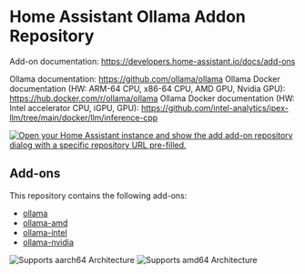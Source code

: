 # Home Assistant Ollama Addon Repository

Add-on documentation: <https://developers.home-assistant.io/docs/add-ons>

Ollama documentation: <https://github.com/ollama/ollama>
Ollama Docker documentation (HW: ARM-64 CPU, x86-64 CPU, AMD GPU, Nvidia GPU): <https://hub.docker.com/r/ollama/ollama>
Ollama Docker documentation (HW: Intel accelerator CPU, iGPU, GPU): <https://github.com/intel-analytics/ipex-llm/tree/main/docker/llm/inference-cpp>

[![Open your Home Assistant instance and show the add add-on repository dialog with a specific repository URL pre-filled.](https://my.home-assistant.io/badges/supervisor_add_addon_repository.svg)](https://my.home-assistant.io/redirect/supervisor_add_addon_repository/?repository_url=https%3A%2F%2Fgithub.com%2FTheSpaceGod%2Fhass-ollama-addon)

## Add-ons

This repository contains the following add-ons:

- [ollama](./ollama)
- [ollama-amd](./ollama-amd)
- [ollama-intel](./ollama-intel)
- [ollama-nvidia](./ollama-nvidia)

![Supports aarch64 Architecture][aarch64-shield]
![Supports amd64 Architecture][amd64-shield]

<!--

Notes to developers after forking or using the github template feature:
- While developing comment out the 'image' key from 'example/config.yaml' to make the supervisor build the addon
  - Remember to put this back when pushing up your changes.
- When you merge to the 'main' branch of your repository a new build will be triggered.
  - Make sure you adjust the 'version' key in 'example/config.yaml' when you do that.
  - Make sure you update 'example/CHANGELOG.md' when you do that.
  - The first time this runs you might need to adjust the image configuration on github container registry to make it public
  - You may also need to adjust the github Actions configuration (Settings > Actions > General > Workflow > Read & Write)
- Adjust the 'image' key in 'example/config.yaml' so it points to your username instead of 'home-assistant'.
  - This is where the build images will be published to.
- Rename the example directory.
  - The 'slug' key in 'example/config.yaml' should match the directory name.
- Adjust all keys/url's that points to 'home-assistant' to now point to your user/fork.
- Share your repository on the forums https://community.home-assistant.io/c/projects/9
- Do awesome stuff!
 -->

[aarch64-shield]: https://img.shields.io/badge/aarch64-yes-green.svg
[amd64-shield]: https://img.shields.io/badge/amd64-yes-green.svg
